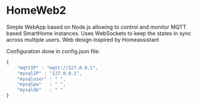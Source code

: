 # HomeWeb2
Simple WebApp based on Node.js allowing to control and monitor MQTT based SmartHome instances.
Uses WebSockets to keep the states in sync across multiple users.
Web design inspired by Homeassistant

Configuration done in config.json file:
```javascript
{
	"mqttIP" : "mqtt://127.0.0.1",
	"mysqlIP" : "127.0.0.1",
	"mysqluser" : " ",
	"mysqlpw"	: " ",
	"mysqldb"	: " "
}
```

